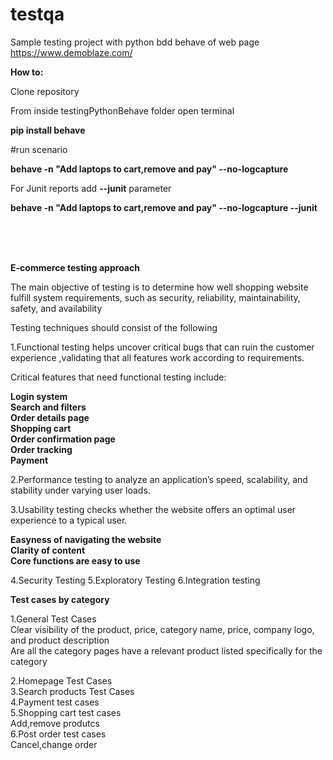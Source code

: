 # testqa

Sample testing project with python bdd behave of web page https://www.demoblaze.com/

**How to:**

Clone repository

From inside testingPythonBehave folder open terminal

**pip install behave**

#run scenario

**behave -n "Add laptops to cart,remove and pay" --no-logcapture**

For Junit reports add **--junit** parameter


**behave -n "Add laptops to cart,remove and pay" --no-logcapture --junit**  
  
  
 &nbsp;  
 &nbsp;  
 &nbsp;  
  
  
  

**E-commerce testing approach**

The main objective of testing is to determine how well shopping website fulfill system requirements, such as security, reliability, maintainability, safety, and availability

Testing techniques should consist of the following 

1.Functional testing helps uncover critical bugs that can ruin the customer experience ,validating that all features work according to requirements.

  Critical features that need functional testing include:

  **Login system**  
  **Search and filters**  
  **Order details page**  
  **Shopping cart**  
  **Order confirmation page**  
  **Order tracking**  
  **Payment**   

2.Performance testing  to analyze an application’s speed, scalability, and stability under varying user loads. 

3.Usability testing checks whether the website offers an optimal user experience to a typical user. 

 **Easyness of navigating the website**  
 **Clarity of content**  
 **Core functions are easy to use**  

4.Security Testing
5.Exploratory  Testing
6.Integration testing

**Test cases by category**

1.General Test Cases  
    Clear visibility of the product, price, category name, price, company logo, and product description  
    Are all the category pages have a relevant product listed specifically for the category  
   
2.Homepage Test Cases  
3.Search products Test Cases  
4.Payment test cases  
5.Shopping cart test cases  
  Add,remove produtcs  
6.Post order test cases  
   Cancel,change order  
  


